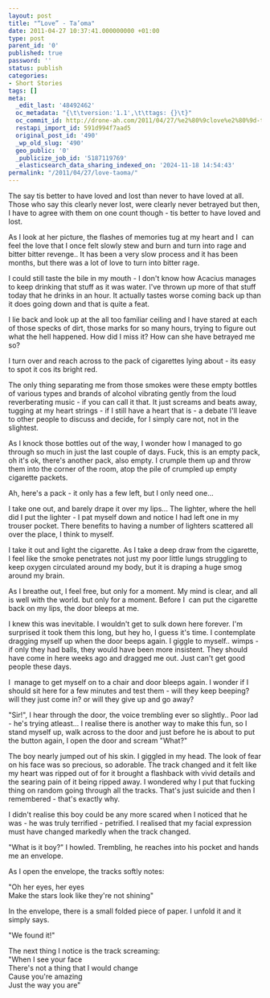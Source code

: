```yaml
---
layout: post
title: "“Love” - Ta’oma"
date: 2011-04-27 10:37:41.000000000 +01:00
type: post
parent_id: '0'
published: true
password: ''
status: publish
categories:
- Short Stories
tags: []
meta:
  _edit_last: '48492462'
  oc_metadata: "{\t\tversion:'1.1',\t\ttags: {}\t}"
  oc_commit_id: http://drone-ah.com/2011/04/27/%e2%80%9clove%e2%80%9d-ta%e2%80%99oma/1303897083
  restapi_import_id: 591d994f7aad5
  original_post_id: '490'
  _wp_old_slug: '490'
  geo_public: '0'
  _publicize_job_id: '5187119769'
  _elasticsearch_data_sharing_indexed_on: '2024-11-18 14:54:43'
permalink: "/2011/04/27/love-taoma/"
---
```


<div>

The say tis better to have loved and lost than never to have loved at
all. Those who say this clearly never lost, were clearly never betrayed
but then, I have to agree with them on one count though - tis better to
have loved and lost.

As I look at her picture, the flashes of memories tug at my heart and I
 can feel the love that I once felt slowly stew and burn and turn into
rage and bitter bitter revenge.. It has been a very slow process and it
has been months, but there was a lot of love to turn into bitter rage.

I could still taste the bile in my mouth - I don't know how Acacius
manages to keep drinking that stuff as it was water. I've thrown up more
of that stuff today that he drinks in an hour. It actually tastes worse
coming back up than it does going down and that is quite a feat.

I lie back and look up at the all too familiar ceiling and I have stared
at each of those specks of dirt, those marks for so many hours, trying
to figure out what the hell happened. How did I miss it? How can she
have betrayed me so?

I turn over and reach across to the pack of cigarettes lying about - its
easy to spot it cos its bright red.

The only thing separating me from those smokes were these empty bottles
of various types and brands of alcohol vibrating gently from the loud
reverberating music - if you can call it that. It just screams and beats
away, tugging at my heart strings - if I still have a heart that is - a
debate I'll leave to other people to discuss and decide, for I simply
care not, not in the slightest.

As I knock those bottles out of the way, I wonder how I managed to go
through so much in just the last couple of days. Fuck, this is an empty
pack, oh it's ok, there's another pack, also empty. I crumple them up
and throw them into the corner of the room, atop the pile of crumpled up
empty cigarette packets.

Ah, here's a pack - it only has a few left, but I only need one\...

I take one out, and barely drape it over my lips\... The lighter, where
the hell did I put the lighter - I pat myself down and notice I had left
one in my trouser pocket. There benefits to having a number of lighters
scattered all over the place, I think to myself.

I take it out and light the cigarette. As I take a deep draw from the
cigarette, I feel like the smoke penetrates not just my poor little
lungs struggling to keep oxygen circulated around my body, but it is
draping a huge smog around my brain.

As I breathe out, I feel free, but only for a moment. My mind is clear,
and all is well with the world. but only for a moment. Before I  can put
the cigarette back on my lips, the door bleeps at me.

I knew this was inevitable. I wouldn't get to sulk down here forever.
I'm surprised it took them this long, but hey ho, I guess it's time. I
contemplate dragging myself up when the door beeps again. I giggle to
myself.. wimps - if only they had balls, they would have been more
insistent. They should have come in here weeks ago and dragged me out.
Just can't get good people these days.

I  manage to get myself on to a chair and door bleeps again. I wonder if
I should sit here for a few minutes and test them - will they keep
beeping? will they just come in? or will they give up and go away?

"Sir!", I hear through the door, the voice trembling ever so slightly..
Poor lad - he's trying atleast\... I realise there is another way to
make this fun, so I stand myself up, walk across to the door and just
before he is about to put the button again, I open the door and scream
"What?"

The boy nearly jumped out of his skin. I giggled in my head. The look of
fear on his face was so precious, so adorable. The track changed and it
felt like my heart was ripped out of for it brought a flashback with
vivid details and the searing pain of it being ripped away. I wondered
why I put that fucking thing on random going through all the tracks.
That's just suicide and then I remembered - that's exactly why.

I didn't realise this boy could be any more scared when I noticed that
he was - he was truly terrified - petrified. I realised that my facial
expression must have changed markedly when the track changed.

"What is it boy?" I howled. Trembling, he reaches into his pocket and
hands me an envelope.

As I open the envelope, the tracks softly notes:

"Oh her eyes, her eyes\
Make the stars look like they\'re not shining"

In the envelope, there is a small folded piece of paper. I unfold it and
it simply says.

"We found it!"

The next thing I notice is the track screaming:\
"When I see your face\
There\'s not a thing that I would change\
Cause you\'re amazing\
Just the way you are"

</div>
